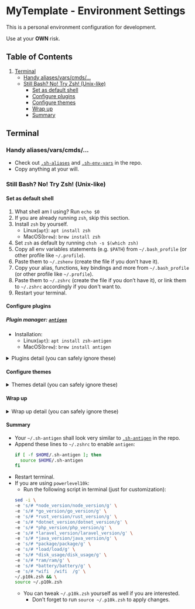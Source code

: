 # MyTemplate - Environment Settings

This is a personal environment configuration for development.

Use at your **OWN** risk.

## Table of Contents

1. [Terminal](#terminal)
    - [Handy aliases/vars/cmds/...](#handy-aliases/vars/cmds/)
    - [Still Bash? No! Try Zsh! (Unix-like)](#still-bash-no-try-zsh-unix-like)
        - [Set as default shell](#set-as-default-shell)
        - [Configure plugins](#configure-plugins)
        - [Configure themes](#configure-themes)
        - [Wrap up](#wrap-up)
        - [Summary](#summary)

## Terminal

### Handy aliases/vars/cmds/...

- Check out [`.sh-aliases`](https://github.com/jerryc05/MyTemplate/blob/__env-settings/.sh-aliases) and [`.sh-env-vars`](https://github.com/jerryc05/MyTemplate/blob/__env-settings/.sh-env.vars) in the repo.
- Copy anything at your will.

### Still Bash? No! Try Zsh! (Unix-like)

#### Set as default shell

1. What shell am I using? Run `echo $0`
2. If you are already running `zsh`, skip this section.
3. Install `zsh` by yourself.
    - Linux(`apt`): `apt install zsh`
    - MacOS(`brew`): `brew install zsh`
4. Set `zsh` as default by running `chsh -s $(which zsh)`
5. Copy all env variables statements (e.g. `$PATH`) from `~/.bash_profile` (or other profile like `~/.profile`).
6. Paste them to `~/.zshenv` (create the file if you don’t have it).
7. Copy your alias, functions, key bindings and more from `~/.bash_profile` (or other profile like `~/.profile`).
8. Paste them to `~/.zshrc` (create the file if you don’t have it), or link them to `~/.zshrc` accordingly if you don't want to.
9. Restart your terminal.

#### Configure plugins

##### Plugin manager: [`antigen`](https://github.com/zsh-users/antigen)

- Installation:
    - Linux(`apt`): `apt install zsh-antigen`
    - MacOS(`brew`): `brew install antigen`

<details><summary>Plugins detail (you can safely ignore these)</summary><p>

##### Syntax highlighting: [`zsh-syntax-highlighting`](https://github.com/zsh-users/zsh-syntax-highlighting)

- Installation:
    - Append `antigen bundle zsh-users/zsh-syntax-highlighting` as the **LAST** (**LAST!** **LAST!**) `antigen bundle ...` in `~/.sh-antigen`.

##### Automatic suggestions: [`zsh-autosuggestions`](https://github.com/zsh-users/zsh-autosuggestions)

- Installation:
    - Append `antigen bundle zsh-users/zsh-autosuggestions` to `~/.sh-antigen`.

##### Zsh completion: [`zsh-completions`](https://github.com/zsh-users/zsh-completions)

- Installation:
    - Append `antigen bundle zsh-users/zsh-completions` to `~/.sh-antigen`.

##### Safer command pasting: [`safe-paste`](https://github.com/ohmyzsh/ohmyzsh/tree/master/plugins/safe-paste)

- Installation:
    - Append `antigen bundle safe-paste` to `~/.sh-antigen`.

##### Filesystem navigation: [`z`](https://github.com/rupa/z)

- Installation:
    - Append `antigen bundle z` to `~/.sh-antigen`.

##### Invalid command helper: [`command-not-found`](https://github.com/ohmyzsh/ohmyzsh/tree/master/plugins/command-not-found)

- Installation:
    - Append `antigen bundle command-not-found` to `~/.sh-antigen`.

##### Directory listing: [`k`](https://github.com/supercrabtree/k)

- Installation:
    - Append `antigen bundle supercrabtree/k` to `~/.sh-antigen`.
    - MacOS users might want to install `coreutils` to show file sizes in human-readable format. [More info](https://github.com/supercrabtree/k#file-weight-colours).
        - Append `which numfmt >/dev/null || which brew >/dev/null && brew install coreutils` to `~/.sh-antigen` as well.

##### Pip autocomplete: [`pip`](https://github.com/ohmyzsh/ohmyzsh/tree/master/plugins/pip)

- Installation:
    - Append `antigen bundle pip` to `~/.sh-antigen`.

##### Terminal 256-color: [`zsh-256color`](https://github.com/chrissicool/zsh-256color)

- Installation:
    - Append `antigen bundle chrissicool/zsh-256color` to `~/.sh-antigen`.

</p></details>

#### Configure themes

<details><summary>Themes detail (you can safely ignore these)</summary><p>

##### [`powerlevel10k`](https://github.com/romkatv/powerlevel10k)

- Installation:
    - Append `antigen bundle romkatv/powerlevel10k` to `~/.sh-antigen`.

</p></details>

#### Wrap up

<details><summary>Wrap up detail (you can safely ignore these)</summary><p>

- Append `antigen apply` to `~/.sh-antigen`.

</p></details>

#### Summary

- Your `~/.sh-antigen` shall look very similar to [`.sh-antigen`](https://github.com/jerryc05/MyTemplate/blob/__env-settings/.sh-antigen) in the repo.
- Append these lines to `~/.zshrc` to enable `antigen`:
  ```sh
  if [ -f $HOME/.sh-antigen ]; then
    source $HOME/.sh-antigen
  fi
  ```
- Restart terminal.
- If you are using `powerlevel10k`:
    - Run the following script in terminal (just for customization):
    ```sh
    sed -i \
    -e 's/# *node_version/node_version/g' \
    -e 's/# *go_version/go_version/g' \
    -e 's/# *rust_version/rust_version/g' \
    -e 's/# *dotnet_version/dotnet_version/g' \
    -e 's/# *php_version/php_version/g' \
    -e 's/# *laravel_version/laravel_version/g' \
    -e 's/# *java_version/java_version/g' \
    -e 's/# *package/package/g' \
    -e 's/# *load/load/g' \
    -e 's/# *disk_usage/disk_usage/g' \
    -e 's/# *ram/ram/g' \
    -e 's/# *battery/battery/g' \
    -e 's/# *wifi  /wifi  /g' \
    ~/.p10k.zsh && \
    source ~/.p10k.zsh
    ```
    - You can tweak `~/.p10k.zsh` yourself as well if you are interested.
        - Don't forget to run `source ~/.p10k.zsh` to apply changes.
